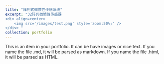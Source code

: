 ```yaml
---
title: "阵列式微惯性传感系统"
excerpt: "32阵列微惯性传感器
<div align=center>
	<img src='/images/test.png' style='zoom:50%;' />
</div> "
collection: portfolio
---
```

This is an item in your portfolio. It can be have images or nice text. If you name the file .md, it will be parsed as markdown. If you name the file .html, it will be parsed as HTML.
